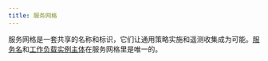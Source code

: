 ```yaml
---
title: 服务网格
---
```

服务网格是一套共享的名称和标识，它们让通用策略实施和遥测收集成为可能。[服务名](#%E6%9C%8D%E5%8A%A1%E5%90%8D)和[工作负载实例主体](#%E5%B7%A5%E4%BD%9C%E8%B4%9F%E8%BD%BD%E5%AE%9E%E4%BE%8B%E4%B8%BB%E4%BD%93)在服务网格里是唯一的。